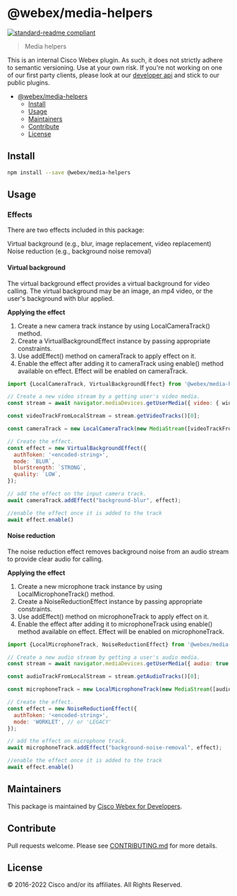 # @webex/media-helpers

[![standard-readme compliant](https://img.shields.io/badge/readme%20style-standard-brightgreen.svg?style=flat-square)](https://github.com/RichardLitt/standard-readme)

> Media helpers

This is an internal Cisco Webex plugin. As such, it does not strictly adhere to semantic versioning. Use at your own risk. If you're not working on one of our first party clients, please look at our [developer api](https://developer.webex.com/) and stick to our public plugins.

- [@webex/media-helpers](#webexmedia-helpers)
  - [Install](#install)
  - [Usage](#usage)
  - [Maintainers](#maintainers)
  - [Contribute](#contribute)
  - [License](#license)

## Install

```bash
npm install --save @webex/media-helpers
```

## Usage

### Effects
There are two effects included in this package:

Virtual background (e.g., blur, image replacement, video replacement)
Noise reduction (e.g., background noise removal)

#### Virtual background
The virtual background effect provides a virtual background for video calling. The virtual background may be an image, an mp4 video, or the user's background with blur applied.

**Applying the effect**
1. Create a new camera track instance by using LocalCameraTrack() method.
2. Create a VirtualBackgroundEffect instance by passing appropriate constraints.
3. Use addEffect() method on cameraTrack to apply effect on it.
4. Enable the effect after adding it to cameraTrack using enable() method available on effect. Effect will be enabled on cameraTrack.

```javascript
import {LocalCameraTrack, VirtualBackgroundEffect} from '@webex/media-helpers';

// Create a new video stream by a getting user's video media.
const stream = await navigator.mediaDevices.getUserMedia({ video: { width, height } });

const videoTrackFromLocalStream = stream.getVideoTracks()[0];

const cameraTrack = new LocalCameraTrack(new MediaStream([videoTrackFromLocalStream]));

// Create the effect.
const effect = new VirtualBackgroundEffect({
  authToken: '<encoded-string>',
  mode: `BLUR`,
  blurStrength: `STRONG`,
  quality: `LOW`,
});

// add the effect on the input camera track.
await cameraTrack.addEffect("background-blur", effect);

//enable the effect once it is added to the track
await effect.enable()
```

#### Noise reduction
The noise reduction effect removes background noise from an audio stream to provide clear audio for calling.

**Applying the effect**
1. Create a new microphone track instance by using LocalMicrophoneTrack() method.
2. Create a NoiseReductionEffect instance by passing appropriate constraints.
3. Use addEffect() method on microphoneTrack to apply effect on it.
4. Enable the effect after adding it to microphoneTrack using enable() method available on effect. Effect will be enabled on microphoneTrack.

```javascript
import {LocalMicrophoneTrack, NoiseReductionEffect} from '@webex/media-helpers';

// Create a new audio stream by getting a user's audio media.
const stream = await navigator.mediaDevices.getUserMedia({ audio: true });

const audioTrackFromLocalStream = stream.getAudioTracks()[0];

const microphoneTrack = new LocalMicrophoneTrack(new MediaStream([audioTrackFromLocalStream]));

// Create the effect.
const effect = new NoiseReductionEffect({
  authToken: '<encoded-string>',
  mode: 'WORKLET', // or 'LEGACY'
});

// add the effect on microphone track.
await microphoneTrack.addEffect("background-noise-removal", effect);

//enable the effect once it is added to the track
await effect.enable()
```

## Maintainers

This package is maintained by [Cisco Webex for Developers](https://developer.webex.com/).

## Contribute

Pull requests welcome. Please see [CONTRIBUTING.md](https://github.com/webex/webex-js-sdk/blob/master/CONTRIBUTING.md) for more details.

## License

© 2016-2022 Cisco and/or its affiliates. All Rights Reserved.
